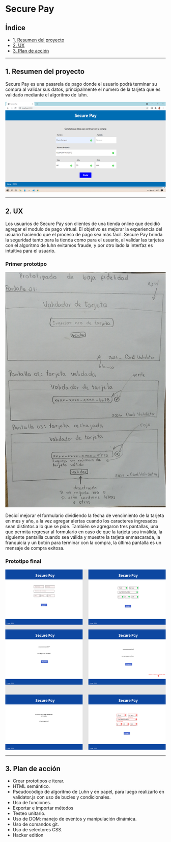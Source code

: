 # Secure Pay

## Índice

* [1. Resumen del proyecto](#1-resumen-del-proyecto)
* [2. UX](#2-u-x)
* [3. Plan de acción](#3-plan-de-acción)

***

## 1. Resumen del proyecto

Secure Pay es una pasarela de pago donde el usuario podrá terminar su compra al validar sus datos, principalmente el numero de la tarjeta que es validado mediante el algoritmo de luhn.

![Proyecto final](prototipos/proyecto.png)

***

## 2. UX

Los usuarios de Secure Pay son clientes de una tienda online que decidió agregar el modulo de pago virtual. El objetivo es mejorar la experiencia del usuario haciendo que el proceso de pago sea más fácil.
Secure Pay brinda la seguridad tanto para la tienda como para el usuario, al validar las tarjetas con el algoritmo de luhn evitamos fraude, y por otro lado la interfaz es intuitiva para el usuario.

### Primer prototipo
![Prototipado en papel](prototipos/prototipo-inicial.jpg)

Decidí mejorar el formulario dividiendo la fecha de vencimiento de la tarjeta en mes y año, a la vez agregar alertas cuando los caracteres ingresados sean distintos a lo que se pide. También se agregaron tres pantallas, una que permita regresar al formulario en caso de que la tarjeta sea inválida, la siguiente pantallla cuando sea válida y muestre la tarjeta enmascarada, la franquicia y un botón para terminar con la compra, la última pantalla es un mensaje de compra exitosa.

### Prototipo final
![Prototipado en figma](prototipos/prototipo-final.png)

***

## 3. Plan de acción

- Crear prototipos e iterar.
- HTML semántico.
- Pseudocódigo de algoritmo de Luhn y  en papel, para luego realizarlo en validator.js con uso de bucles y condicionales.
- Uso de funciones.
- Exportar e importar métodos
- Testeo unitario.
- Uso de DOM: manejo de eventos y manipulación dinámica.
- Uso de comandos git.
- Uso de selectores CSS.
- Hacker edition
